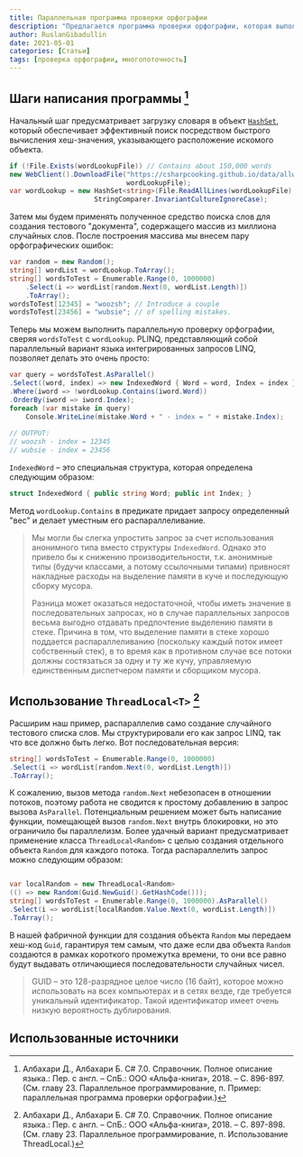 ```yaml
---
title: Параллельная программа проверки орфографии
description: "Предлагается программа проверки орфографии, которая выполняется быстро для документов большого объема за счет использования всех свободных процессорных ядер."
author: RuslanGibadullin
date: 2021-05-01
categories: [Статьи]
tags: [проверка орфографии, многопоточность]
---
```


## Шаги написания программы [^1]

Начальный шаг предусматривает загрузку словаря в объект [`HashSet`](https://github.com/microsoft/referencesource/blob/master/System.Core/System/Collections/Generic/HashSet.cs), который обеспечивает эффективный поиск посредством быстрого вычисления хеш-значения, указывающего расположение искомого объекта.

```csharp
if (!File.Exists(wordLookupFile)) // Contains about 150,000 words
new WebClient().DownloadFile("https://csharpcooking.github.io/data/allwords.txt", 
							 wordLookupFile);
var wordLookup = new HashSet<string>(File.ReadAllLines(wordLookupFile),
				     StringComparer.InvariantCultureIgnoreCase);
```

Затем мы будем применять полученное средство поиска слов для создания тестового "документа", содержащего массив из миллиона случайных слов. После построения массива мы внесем пару орфографических ошибок:

```csharp
var random = new Random();
string[] wordList = wordLookup.ToArray();
string[] wordsToTest = Enumerable.Range(0, 1000000)
	.Select(i => wordList[random.Next(0, wordList.Length)])
	.ToArray();
wordsToTest[12345] = "woozsh"; // Introduce a couple
wordsToTest[23456] = "wubsie"; // of spelling mistakes.
```

Теперь мы можем выполнить параллельную проверку орфографии, сверяя `wordsToTest` с `wordLookup`. PLINQ, представляющий собой параллельный вариант языка интегрированных запросов LINQ, позволяет делать это очень просто:

```csharp
var query = wordsToTest.AsParallel()
.Select((word, index) => new IndexedWord { Word = word, Index = index })
.Where(iword => !wordLookup.Contains(iword.Word))
.OrderBy(iword => iword.Index);
foreach (var mistake in query)
	Console.WriteLine(mistake.Word + " - index = " + mistake.Index);
	
// OUTPUT:
// woozsh - index = 12345
// wubsie - index = 23456
```

`IndexedWord` – это специальная структура, которая определена следующим образом:

```csharp
struct IndexedWord { public string Word; public int Index; }
```

Метод `wordLookup.Contains` в предикате придает запросу определенный "вес" и делает уместным его распараллеливание.

> Мы могли бы слегка упростить запрос за счет использования анонимного типа вместо структуры `IndexedWord`. Однако это привело бы к снижению производительности, т.к. анонимные типы (будучи классами, а потому ссылочными типами) привносят накладные расходы на выделение памяти в куче и последующую сборку мусора. 
> 
> Разница может оказаться недостаточной, чтобы иметь значение в последовательных запросах, но в случае параллельных запросов весьма выгодно отдавать предпочтение выделению памяти в стеке. Причина в том, что выделение памяти в стеке хорошо поддается распараллеливанию (поскольку каждый поток имеет собственный стек), в то время как в противном случае все потоки должны состязаться за одну и ту же кучу, управляемую единственным диспетчером памяти и сборщиком мусора.

## Использование `ThreadLocal<T>` [^2]

Расширим наш пример, распараллелив само создание случайного тестового списка слов. Мы структурировали его как запрос LINQ, так что все должно быть легко. Вот последовательная версия:

```csharp
string[] wordsToTest = Enumerable.Range(0, 1000000)
.Select(i => wordList[random.Next(0, wordList.Length)])
.ToArray();
```

К сожалению, вызов метода `random.Next` небезопасен в отношении потоков, поэтому работа не сводится к простому добавлению в запрос вызова `AsParallel`. Потенциальным решением может быть написание функции, помещающей вызов `random.Next` внутрь блокировки, но это ограничило бы параллелизм. Более удачный вариант предусматривает применение класса `ThreadLocal<Random>` с целью создания отдельного объекта `Random` для каждого потока. Тогда распараллелить запрос можно следующим образом:

```csharp

var localRandom = new ThreadLocal<Random>
(() => new Random(Guid.NewGuid().GetHashCode()));
string[] wordsToTest = Enumerable.Range(0, 1000000).AsParallel()
.Select(i => wordList[localRandom.Value.Next(0, wordList.Length)])
.ToArray();
```

В нашей фабричной функции для создания объекта `Random` мы передаем хеш-код `Guid`, гарантируя тем самым, что даже если два объекта `Random` создаются в рамках короткого промежутка времени, то они все равно будут выдавать отличающиеся последовательности случайных чисел.

> GUID – это 128-разрядное целое число (16 байт), которое можно использовать на всех компьютерах и в сетях везде, где требуется уникальный идентификатор. Такой идентификатор имеет очень низкую вероятность дублирования.

## Использованные источники

[^1]: Албахари Д., Албахари Б. C# 7.0. Справочник. Полное описание языка.: Пер. с англ. – СпБ.: ООО «Альфа-книга», 2018. – С. 896-897. (См. главу 23. Параллельное программирование, п. Пример: параллельная программа проверки орфографии.)

[^2]: Албахари Д., Албахари Б. C# 7.0. Справочник. Полное описание языка.: Пер. с англ. – СпБ.: ООО «Альфа-книга», 2018. – С. 897-898. (См. главу 23. Параллельное программирование, п. Использование ThreadLocal.)